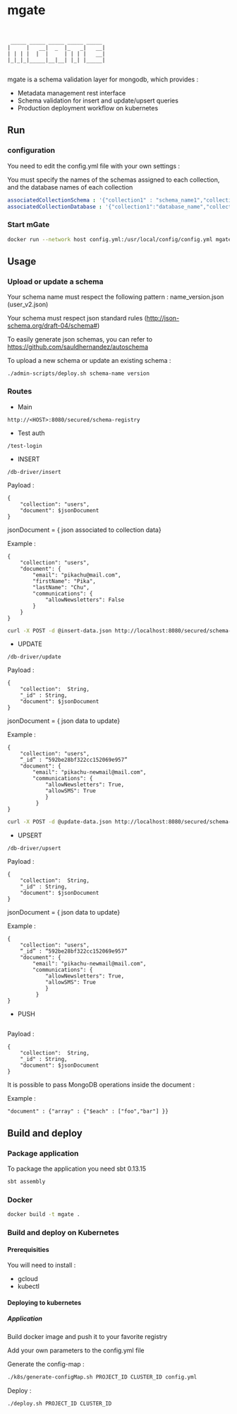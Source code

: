 # mgate 

```

                               
 _____ _____ _____ _____ _____ 
|     |   __|  _  |_   _|   __|
| | | |  |  |     | | | |   __|
|_|_|_|_____|__|__| |_| |_____|
                               

```
                               
mgate is a schema validation layer for mongodb, which provides : 
- Metadata management rest interface 
- Schema validation for insert and update/upsert queries 
- Production deployment workflow on kubernetes

## Run 

### configuration 
You need to edit the config.yml file with your own settings : 

You must specify the names of the schemas assigned to each collection, and the database names of each collection
```yaml 
associatedCollectionSchema : '{"collection1" : "schema_name1","collection2":"schema_name2"}'
associatedCollectionDatabase : '{"collection1":"database_name","collection2":"database_name"}'
```

### Start mGate 
```bash 
docker run --network host config.yml:/usr/local/config/config.yml mgate 
```

## Usage 
### Upload or update a schema
Your schema name must respect the following pattern : name_version.json (user_v2.json)

Your schema must respect json standard rules (http://json-schema.org/draft-04/schema#)

To easily generate json schemas, you can refer to https://github.com/sauldhernandez/autoschema 

To upload a new schema or update an existing schema : 

`./admin-scripts/deploy.sh schema-name version`

### Routes 
- Main

```
http://<HOST>:8080/secured/schema-registry
```

- Test auth

```
/test-login
```

- INSERT 

```
/db-driver/insert
```

Payload : 
```
{
    "collection": "users",
    "document": $jsonDocument
}
```
jsonDocument = { json associated to collection data}

Example : 
```
{
    "collection": "users",
    "document": {
        "email": "pikachu@mail.com",
        "firstName": "Pika",
        "lastName": "Chu",
        "communications": {
            "allowNewsletters": False
        }
    }
}
```
```bash 
curl -X POST -d @insert-data.json http://localhost:8080/secured/schema-registry/db-driver/insert --header "Content-Type:application/json" --header "Authorization: Bearer token"
```


- UPDATE 

```
/db-driver/update
```

Payload : 

```
{
    "collection":  String,  	    
    "_id" : String,    
    "document": $jsonDocument
}
```

jsonDocument = { json data to update}

Example : 

```
{
    "collection": "users",
    “_id” : “592be28bf322cc152069e957”
    "document": {
        "email": "pikachu-newmail@mail.com",
        "communications": {
            "allowNewsletters": True, 
            "allowSMS": True
            }
         }
}
```

```bash 
curl -X POST -d @update-data.json http://localhost:8080/secured/schema-registry/db-driver/update --header "Content-Type:application/json" --header "Authorization: Bearer token"
```

- UPSERT 

```
/db-driver/upsert
```
Payload :

```
{
    "collection":  String,
    "_id" : String,
    "document": $jsonDocument
}
```

jsonDocument = { json data to update}

Example :

```
{
    "collection": "users",
    “_id” : “592be28bf322cc152069e957”
    "document": {
        "email": "pikachu-newmail@mail.com",
        "communications": {
            "allowNewsletters": True,
            "allowSMS": True
            }
         }
}
```
- PUSH 
```
```

Payload : 
 
```
{
    "collection":  String,
    "_id" : String,
    "document": $jsonDocument
}
```


It is possible to pass MongoDB operations inside the document : 

Example : 
```
"document" : {"array" : {"$each" : ["foo","bar"] }}
```

## Build and deploy 
### Package application 
To package the application you need sbt 0.13.15

```bash 
sbt assembly
```


### Docker

```bash 
docker build -t mgate . 
``` 

### Build and deploy on Kubernetes 
#### Prerequisities 
You will need to install : 
- gcloud 
- kubectl 


#### Deploying to kubernetes 
##### Application
Build docker image and push it to your favorite registry

Add your own parameters to  the config.yml file

Generate the config-map :

```bash 
./k8s/generate-configMap.sh PROJECT_ID CLUSTER_ID config.yml
```

Deploy :

```bash 
./deploy.sh PROJECT_ID CLUSTER_ID
``` 


 
